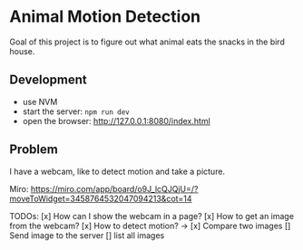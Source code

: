 # Animal Motion Detection

Goal of this project is to figure out what animal eats the snacks in the bird house.

## Development

- use NVM
- start the server: `npm run dev`
- open the browser: http://127.0.0.1:8080/index.html

## Problem

I have a webcam, like to detect motion and take a picture.

Miro: https://miro.com/app/board/o9J_lcQJQjU=/?moveToWidget=3458764532047094213&cot=14

TODOs:
[x] How can I show the webcam in a page?
[x] How to get an image from the webcam?
[x] How to detect motion?
  -> [x] Compare two images
[] Send image to the server
[] list all images
